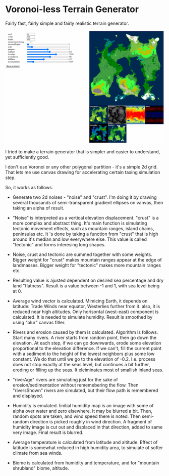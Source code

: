 # Voronoi-less Terrain Generator
Fairly fast, fairly simple and fairly realistic terrain generator.

![Screenshot](/screenshots/index.png)

I tried to make a terrain generator that is simpler and easier to understand, yet sufficiently good.

I don't use Voronoi or any other polygonal partition - it's a simple 2d grid.
That lets me use canvas drawing for accelerating certain taxing simulation step.

So, it works as follows.

* Generate two 2d noises - "noise" and "crust". I'm doing it by drawing several thousands of semi-transparent gradient ellipses on vanvas,
then taking an alpha of result.

*  "Noise" is interpreted as a vertical elevation displacement. "crust" is a more complex and abstract thing. It's main function
is simulating tectonic movement effects, such as mountain ranges, island chains, peninsulas etc. It 's done by taking a function from "crust" 
that is high around it's median and low  everywhere else. This value is called "tectonic" and forms interesing long shapes.

* Noise, crust and tectonic are summed together with some weights. Bigger weight for "crust" makes mountain ranges appear at the edge of landmasses.
Bigger weight for "tectonic" makes more mountain ranges etc.

* Resulting value is ajusted dependent on desired sea percentage and dry land "flatness". Result is a value between -1 and 1, with sea level being at 0.

* Average wind vector is calculated. Mimicing Earth, it depends on latitude: Trade Winds near equator, Westerlies further from it.
also, it is reduced near high altitudes. Only horisontal (west-east) component is calculated. It is needed to simulate humidity.
Result is smoothed by using "blur" canvas fitler.

* Rivers and erosion caused by them is calculated. Algorithm is follows. Start many rivers. A river starts from random point, then go down the elevation.
At each step, if we can go downwards, erode some elevation proportional to the elevation difference. If we can't, fill the current point with a sediment to the height of the lowest neighbors plus some low constant. We do that until we go to the elevation of -0.2. I.e. process does not stop exactly at the seas level, but continues a bit further, eroding or filling up the seas. It eleiminates most of smallish inland seas.

* "riverAge" rivers are simulating just for the sake of erosion/sedimentation without rememebering the flow. Then "riversShown" rivers are simulated, but their flow path is remembered and displayed.

* Humidity is emulated. Iinitial humidity map is an image with some of alpha over water and zero elsewhere. It may be blurred a bit.
Then, random spots are taken, and wind speed there is noted. Then semi-random direction is picked roughly in wind direction. A fragment of humidity image
is cut out and displaced in that direction, added to same very image. Final result is blurred.

* Average temperature is calculated from latitude and altitude. Effect of latitude is somewhat reduced in high humidity area, to simulate of softer climate from sea winds.

* Biome is calculated from humidity and temperature, and for "mountain shrubland" biome, altitude.